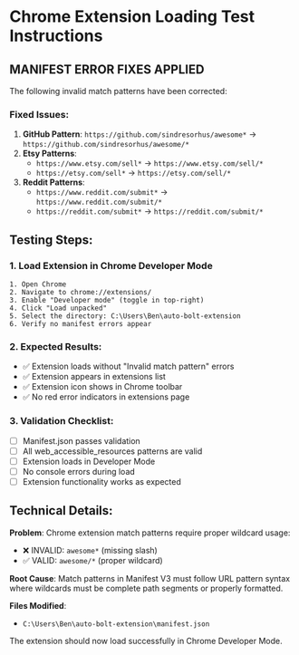 # Chrome Extension Loading Test Instructions

## MANIFEST ERROR FIXES APPLIED

The following invalid match patterns have been corrected:

### Fixed Issues:
1. **GitHub Pattern**: `https://github.com/sindresorhus/awesome*` → `https://github.com/sindresorhus/awesome/*`
2. **Etsy Patterns**: 
   - `https://www.etsy.com/sell*` → `https://www.etsy.com/sell/*`
   - `https://etsy.com/sell*` → `https://etsy.com/sell/*`
3. **Reddit Patterns**:
   - `https://www.reddit.com/submit*` → `https://www.reddit.com/submit/*`
   - `https://reddit.com/submit*` → `https://reddit.com/submit/*`

## Testing Steps:

### 1. Load Extension in Chrome Developer Mode
```
1. Open Chrome
2. Navigate to chrome://extensions/
3. Enable "Developer mode" (toggle in top-right)
4. Click "Load unpacked"
5. Select the directory: C:\Users\Ben\auto-bolt-extension
6. Verify no manifest errors appear
```

### 2. Expected Results:
- ✅ Extension loads without "Invalid match pattern" errors
- ✅ Extension appears in extensions list
- ✅ Extension icon shows in Chrome toolbar
- ✅ No red error indicators in extensions page

### 3. Validation Checklist:
- [ ] Manifest.json passes validation
- [ ] All web_accessible_resources patterns are valid
- [ ] Extension loads in Developer Mode
- [ ] No console errors during load
- [ ] Extension functionality works as expected

## Technical Details:

**Problem**: Chrome extension match patterns require proper wildcard usage:
- ❌ INVALID: `awesome*` (missing slash)
- ✅ VALID: `awesome/*` (proper wildcard)

**Root Cause**: Match patterns in Manifest V3 must follow URL pattern syntax where wildcards must be complete path segments or properly formatted.

**Files Modified**: 
- `C:\Users\Ben\auto-bolt-extension\manifest.json`

The extension should now load successfully in Chrome Developer Mode.